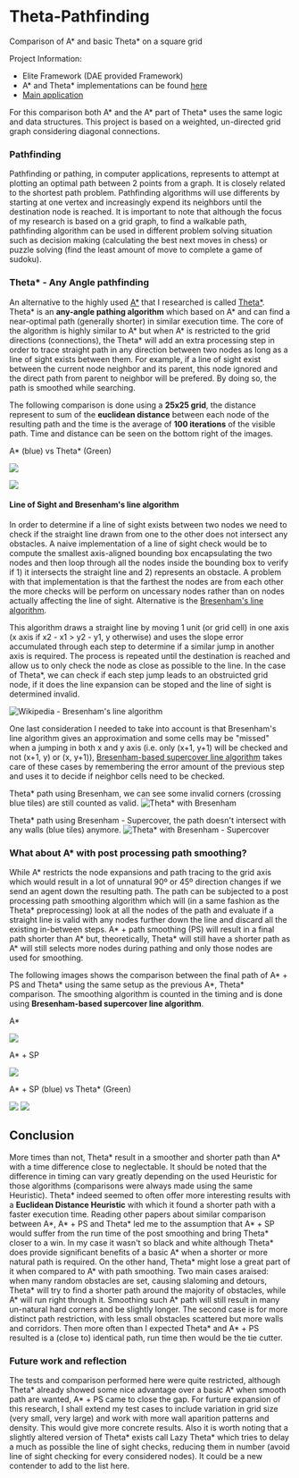 # Theta-Pathfinding
Comparison of A* and basic Theta* on a square grid

Project Information:
  - Elite Framework (DAE provided Framework)
  - A* and Theta* implementations can be found [here](https://github.com/Dixcit-TV/Theta-Pathfinding/tree/main/source/framework/EliteAI/EliteGraphs)
  - [Main application](https://github.com/Dixcit-TV/Theta-Pathfinding/tree/main/source/projects/App_PathFinding/App_Pathfinding.cpp)
  
For this comparison both A* and the A* part of Theta* uses the same logic and data structures. This project is based on a weighted, un-directed grid graph considering diagonal connections.

### Pathfinding

Pathfinding or pathing, in computer applications, represents to attempt at plotting an optimal path between 2 points from a graph. It is closely related to the shortest path problem. Pathfinding algorithms will use differents by starting at one vertex and increasingly expend its neighbors until the destination node is reached. It is important to note that although the focus of my research is based on a grid graph, to find a walkable path, pathfinding algorithm can be used in different problem solving situation such as decision making (calculating the best next moves in chess) or puzzle solving (find the least amount of move to complete a game of sudoku).


### Theta* - Any Angle pathfinding

An alternative to the highly used [A*](https://en.wikipedia.org/wiki/A*_search_algorithm) that I researched is called [Theta*](https://en.wikipedia.org/wiki/Theta*). Theta* is an **any-angle pathing algorithm** which based on A* and can find a near-optimal path (generally shorter) in similar execution time. The core of the algorithm is highly similar to A* but when A* is restricted to the grid directions (connections), the Theta* will add an extra processing step in order to trace straight path in any direction between two nodes as long as a line of sight exists between them. For example, if a line of sight exist between the current node neighbor and its parent, this node ignored and the direct path from parent to neighbor will be prefered. By doing so, the path is smoothed while searching.

The following comparison is done using a **25x25 grid**, the distance represent to sum of the **euclidean distance** between each node of the resulting path and the time is the average of **100 iterations** of the visible path. Time and distance can be seen on the bottom right of the images.

A* (blue) vs Theta* (Green)

![](https://github.com/Dixcit-TV/Theta-Pathfinding/blob/main/images/AStarvsThetaStar.png)

![](https://github.com/Dixcit-TV/Theta-Pathfinding/blob/main/images/AStarvsThetaStar2.png)

#### Line of Sight and Bresenham's line algorithm

In order to determine if a line of sight exists between two nodes we need to check if the straight line drawn from one to the other does not intersect any obstacles. A naive implementation of a line of sight check would be to compute the smallest axis-aligned bounding box encapsulating the two nodes and then loop through all the nodes inside the bounding box to verify if 1) it intersects the straight line and 2) represents an obstacle. A problem with that implementation is that the farthest the nodes are from each other the more checks will be perform on uncessary nodes rather than on nodes actually affecting the line of sight. Alternative is the [Bresenham's line algorithm](https://en.wikipedia.org/wiki/Bresenham%27s_line_algorithm).

This algorithm draws a straight line by moving 1 unit (or grid cell) in one axis (x axis if x2 - x1 > y2 - y1, y otherwise) and uses the slope error accumulated through each step to determine if a similar jump in another axis is required. The process is repeated until the destination is reached and allow us to only check the node as close as possible to the line. In the case of Theta*, we can check if each step jump leads to an obstruicted grid node, if it does the line expansion can be stoped and the line of sight is determined invalid.

![Wikipedia - Bresenham's line algorithm](https://github.com/Dixcit-TV/Theta-Pathfinding/blob/main/images/Bresenham's%20line%20algorithm%20-%20Wikipedia.png)

One last consideration I needed to take into account is that Bresenham's line algorithm gives an approximation and some cells may be "missed" when a jumping in both x and y axis (i.e. only (x+1, y+1) will be checked and not (x+1, y) or (x, y+1)), [Bresenham-based supercover line algorithm](http://eugen.dedu.free.fr/projects/bresenham/) takes care of these cases by remembering the error amount of the previous step and uses it to decide if neighbor cells need to be checked.

Theta* path using Bresenham, we can see some invalid corners (crossing blue tiles) are still counted as valid.
![Theta* with Bresenham](https://github.com/Dixcit-TV/Theta-Pathfinding/blob/main/images/Bresenham.png) 

Theta* path using Bresenham - Supercover, the path doesn't intersect with any walls (blue tiles) anymore.
![Theta* with Bresenham - Supercover](https://github.com/Dixcit-TV/Theta-Pathfinding/blob/main/images/Bresenham_Supercover.png)


### What about A* with post processing path smoothing?

While A* restricts the node expansions and path tracing to the grid axis which would result in a lot of unnatural 90º or 45º direction changes if we send an agent down the resulting path. The path can be subjected to a post processing path smoothing algorithm which will (in a same fashion as the Theta* preprocessing) look at all the nodes of the path and evaluate if a straight line is valid with any nodes further down the line and discard all the existing in-between steps. A* + path smoothing (PS) will result in a final path shorter than A* but, theoretically, Theta* will still have a shorter path as A* will still selects more nodes during pathing and only those nodes are used for smoothing.

The following images shows the comparison between the final path of A* + PS and Theta* using the same setup as the previous A*, Theta* comparison. The smoothing algorithm is counted in the timing and is done using **Bresenham-based supercover line algorithm**.

A*

![](https://github.com/Dixcit-TV/Theta-Pathfinding/blob/main/images/Astar.png)

A* + SP

![](https://github.com/Dixcit-TV/Theta-Pathfinding/blob/main/images/AStar_Smoothed.png)

A* + SP (blue) vs Theta* (Green)

![](https://github.com/Dixcit-TV/Theta-Pathfinding/blob/main/images/AStar_SmoothedvsThetaStar.png)
![](https://github.com/Dixcit-TV/Theta-Pathfinding/blob/main/images/AStar_SmoothedvsThetaStar2.png)


## Conclusion

More times than not, Theta* result in a smoother and shorter path than A* with a time difference close to neglectable. It should be noted that the difference in timing can vary greatly depending on the used Heuristic for those algorithms (comparisons were always made using the same Heuristic). Theta* indeed seemed to often offer more interesting results with a **Euclidean Distance Heuristic** with which it found a shorter path with a faster execution time.
Reading other papers about similar comparison between A*, A* + PS and Theta* led me to the assumption that A* + SP would suffer from the run time of the post smoothing and bring Theta* closer to a win. In my case it wasn't so black and white although Theta* does provide significant benefits of a basic A* when a shorter or more natural path is required. On the other hand, Theta* might lose a great part of it when compared to A* with path smoothing. Two main cases araised: when many random obstacles are set, causing slaloming and detours, Theta* will try to find a shorter path around the majority of obstacles, while A* will run right through it. Smoothing such A* path will still result in many un-natural hard corners and be slightly longer. The second case is for more distinct path restriction, with less small obstacles scattered but more walls and corridors. Then more often than I expected Theta* and A* + PS resulted is a (close to) identical path, run time then would be the tie cutter.

### Future work and reflection

The tests and comparison performed here were quite restricted, although Theta* already showed some nice advantage over a basic A* when smooth path are wanted, A* + PS came to close the gap. For furture expansion of this research, I shall extend my test cases to include variation in grid size (very small, very large) and work with more wall aparition patterns and density. This would give more concrete results. 
Also it is worth noting that a slightly altered version of Theta* exists call Lazy Theta* which tries to delay a much as possible the line of sight checks, reducing them in number (avoid line of sight checking for every considered nodes). It could be a new contender to add to the list here.

